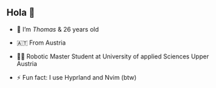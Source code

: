 ## Hola 👋

- 🔭 I’m _Thomas_ & 26 years old
- 🇦🇹 From Austria
- 👨‍🎓 Robotic Master Student at University of applied Sciences Upper Austria

- ⚡ Fun fact: I use Hyprland and Nvim (btw)
